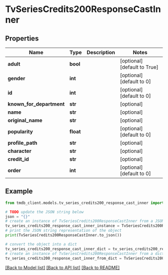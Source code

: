 # TvSeriesCredits200ResponseCastInner


## Properties

Name | Type | Description | Notes
------------ | ------------- | ------------- | -------------
**adult** | **bool** |  | [optional] [default to True]
**gender** | **int** |  | [optional] [default to 0]
**id** | **int** |  | [optional] [default to 0]
**known_for_department** | **str** |  | [optional] 
**name** | **str** |  | [optional] 
**original_name** | **str** |  | [optional] 
**popularity** | **float** |  | [optional] [default to 0]
**profile_path** | **str** |  | [optional] 
**character** | **str** |  | [optional] 
**credit_id** | **str** |  | [optional] 
**order** | **int** |  | [optional] [default to 0]

## Example

```python
from tmdb_client.models.tv_series_credits200_response_cast_inner import TvSeriesCredits200ResponseCastInner

# TODO update the JSON string below
json = "{}"
# create an instance of TvSeriesCredits200ResponseCastInner from a JSON string
tv_series_credits200_response_cast_inner_instance = TvSeriesCredits200ResponseCastInner.from_json(json)
# print the JSON string representation of the object
print(TvSeriesCredits200ResponseCastInner.to_json())

# convert the object into a dict
tv_series_credits200_response_cast_inner_dict = tv_series_credits200_response_cast_inner_instance.to_dict()
# create an instance of TvSeriesCredits200ResponseCastInner from a dict
tv_series_credits200_response_cast_inner_from_dict = TvSeriesCredits200ResponseCastInner.from_dict(tv_series_credits200_response_cast_inner_dict)
```
[[Back to Model list]](../README.md#documentation-for-models) [[Back to API list]](../README.md#documentation-for-api-endpoints) [[Back to README]](../README.md)


